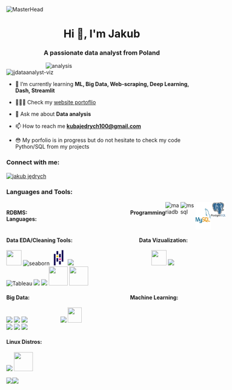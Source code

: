 ![MasterHead](https://static.wixstatic.com/media/6c3893_60b02f5779ab4a239a715f41ba6a007e~mv2_d_5000_1447_s_2.gif)         
<h1 align="center">Hi 👋, I'm  Jakub</h1>           
<h3 align="center">A passionate data analyst from Poland</h3>            
<img align='right' alt='analysis' width='400'    src='https://64.media.tumblr.com/cf08fce43c7b1cffc9c43a176bae44db/d6887bd64b7fea30-80/s500x750/c4e4239ff3b44f6cb39ac7b74efc7a3ec3c02ef2.gif'>      
<p align="left"> <img src="https://komarev.com/ghpvc/?username=jjdataanalyst-viz&label=Profile%20views&color=0e75b6&style=flat" alt="jjdataanalyst-viz" /> </p> 

- 🌱 I’m currently learning **ML, Big Data, Web-scraping, Deep Learning, Dash, Streamlit** 

- 👨🏻‍🏫 Check my [website portoflio](https://jjdataanalyst-viz.github.io/JJDataAnalyst-viz.io/)

- 💬 Ask me about **Data analysis**
 
- 📫 How to reach me **kubajedrych100@gmail.com**

- 😳 My porfolio is in progress but do not hesitate to check my code Python/SQL from my projects

<h3 align="left">Connect with me:</h3>

<a href="https://linkedin.com/in/jakub jędrych" target="blank"><img align="center" src="https://raw.githubusercontent.com/rahuldkjain/github-profile-readme-generator/master/src/images/icons/Social/linked-in-alt.svg" alt="jakub jędrych" height="30" width="40" /></a>
</p> 

<h3 align="left">Languages and Tools:</h3>
<div> 
<div style="display: flex;"><p>
 
<h4 align="left">RDBMS:&nbsp;&nbsp;&nbsp;&nbsp;&nbsp;&nbsp;&nbsp;&nbsp;&nbsp;&nbsp;&nbsp;&nbsp;&nbsp;&nbsp;&nbsp;&nbsp;&nbsp;&nbsp;&nbsp;&nbsp;&nbsp;&nbsp;&nbsp;&nbsp;&nbsp;&nbsp;&nbsp;&nbsp;&nbsp;&nbsp;&nbsp;&nbsp;&nbsp;&nbsp;&nbsp;&nbsp;&nbsp;&nbsp;&nbsp;&nbsp;&nbsp;&nbsp;&nbsp;&nbsp;&nbsp;&nbsp;&nbsp;&nbsp;&nbsp;&nbsp;&nbsp;&nbsp;&nbsp;&nbsp;&nbsp;&nbsp;&nbsp;&nbsp;&nbsp;&nbsp;&nbsp;&nbsp;&nbsp;&nbsp;&nbsp;&nbsp;&nbsp;&nbsp;&nbsp;&nbsp;&nbsp;&nbsp;&nbsp;&nbsp;&nbsp;&nbsp;&nbsp;&nbsp;&nbsp;&nbsp;&nbsp;&nbsp;Programming Languages:</h4>
 
<img src="https://www.vectorlogo.zone/logos/mariadb/mariadb-icon.svg" alt="mariadb" width="40" height="40"/>
 <img src="https://www.svgrepo.com/show/303229/microsoft-sql-server-logo.svg" alt="mssql" width="40" height="40"/>
 <img src="https://raw.githubusercontent.com/devicons/devicon/master/icons/mysql/mysql-original-wordmark.svg" alt="mysql" width="40" />  <img src="https://raw.githubusercontent.com/devicons/devicon/master/icons/postgresql/postgresql-original-wordmark.svg" alt="postgresql" width="40" height="40"/> 
 &nbsp;&nbsp;&nbsp;&nbsp;&nbsp;&nbsp;&nbsp;&nbsp;&nbsp;&nbsp;&nbsp;&nbsp;&nbsp;&nbsp;&nbsp;&nbsp;&nbsp;&nbsp;&nbsp;&nbsp;&nbsp;&nbsp;&nbsp;&nbsp;&nbsp;&nbsp;&nbsp;&nbsp;&nbsp;&nbsp;&nbsp;&nbsp;&nbsp;&nbsp;&nbsp;&nbsp;&nbsp;&nbsp;&nbsp;&nbsp;&nbsp;&nbsp;&nbsp;&nbsp;&nbsp;&nbsp;&nbsp;&nbsp;&nbsp;&nbsp;
 <img  src="https://raw.githubusercontent.com/devicons/devicon/master/icons/python/python-original.svg" alt="python" width="40" height="40"/> 
  <img src='https://upload.wikimedia.org/wikipedia/commons/thumb/1/1b/R_logo.svg/1280px-R_logo.svg.png' width="45" height="35">
 <img src="https://static-00.iconduck.com/assets.00/sql-database-sql-azure-icon-1955x2048-4pmty46t.png" width='35'>
 <img src="https://cdn-icons-png.flaticon.com/512/6132/6132220.png" width='35'>
  <img src="https://static-00.iconduck.com/assets.00/file-type-vba-icon-2048x1143-g79vnax4.png" width="60" >
</div>
  <h4 align="left">Data EDA/Cleaning Tools: &nbsp;&nbsp;&nbsp;&nbsp;&nbsp;&nbsp;&nbsp;&nbsp;&nbsp;&nbsp;&nbsp;&nbsp;&nbsp;&nbsp;&nbsp;&nbsp;&nbsp;&nbsp;&nbsp;&nbsp;&nbsp;&nbsp;&nbsp;&nbsp;&nbsp;&nbsp;&nbsp;&nbsp;&nbsp;&nbsp;&nbsp;&nbsp;&nbsp;&nbsp;&nbsp;&nbsp;&nbsp;&nbsp;&nbsp;&nbsp;&nbsp;&nbsp;&nbsp;&nbsp;&nbsp;&nbsp;&nbsp;&nbsp;&nbsp;&nbsp;&nbsp;&nbsp;Data Vizualization:</h4> </p>
 <p align="left"> 
  <img src='https://camo.githubusercontent.com/b844d1fc21947ee1b38741aed253d6202d5132d0abe77d555ca9b1e914518b70/68747470733a2f2f7261776769742e636f6d2f746865636f746e652f7371756172652d66696c652d69636f6e732f6d61737465722f69636f6e732f657863656c2e737667' width="40" height="40">
 <img src="https://seaborn.pydata.org/_images/logo-mark-lightbg.svg" alt="seaborn" width="40" height="40"/> 
  <img src="https://raw.githubusercontent.com/devicons/devicon/2ae2a900d2f041da66e950e4d48052658d850630/icons/pandas/pandas-original.svg" alt="pandas" width="40" height="40"/>
  <img src='https://upload.wikimedia.org/wikipedia/commons/thumb/8/84/Matplotlib_icon.svg/1024px-Matplotlib_icon.svg.png' width='40'>
 &nbsp;&nbsp;&nbsp;&nbsp;&nbsp;&nbsp;&nbsp;&nbsp;&nbsp;&nbsp;&nbsp;&nbsp;&nbsp;&nbsp;&nbsp;&nbsp;&nbsp;&nbsp;&nbsp;&nbsp;&nbsp;&nbsp;&nbsp;&nbsp;&nbsp;&nbsp;&nbsp;&nbsp;&nbsp;&nbsp;&nbsp;&nbsp;&nbsp;&nbsp;&nbsp;&nbsp;&nbsp;&nbsp;&nbsp;&nbsp;&nbsp;&nbsp;&nbsp;&nbsp;&nbsp;&nbsp;&nbsp;&nbsp;&nbsp;&nbsp;
<img src='https://camo.githubusercontent.com/73153422c5ce65431753d74b64af7a4bbd85cfed9425556ca113695d0bd4b64c/68747470733a2f2f7261776769742e636f6d2f746865636f746e652f7371756172652d66696c652d69636f6e732f6d61737465722f69636f6e732f706f776572706f696e742e737667' width="40" height="40">
  <img src='https://static-00.iconduck.com/assets.00/power-bi-icon-384x512-bujnuaon.png' width='30'>
 <img src='https://www.svgrepo.com/show/354428/tableau-icon.svg' alt="Tableau" width="40" height="40" >
 <img src="https://rstudio.github.io/shiny/reference/figures/logo.png" width='35'>
  <img src='https://seeklogo.com/images/S/streamlit-logo-1A3B208AE4-seeklogo.com.png' width="50">
 <img src='https://www.svgrepo.com/show/354242/qlik.svg' width="50" height='50' >
<img src='https://www.svgrepo.com/show/354011/looker.svg' width="50" height='50' >
  
   <h4 align="left">Big Data:&nbsp;&nbsp;&nbsp;&nbsp;&nbsp;&nbsp;&nbsp;&nbsp;&nbsp;&nbsp;&nbsp;&nbsp;&nbsp;&nbsp;&nbsp;&nbsp;&nbsp;&nbsp;&nbsp;&nbsp;&nbsp;&nbsp;&nbsp;&nbsp;&nbsp;&nbsp;&nbsp;&nbsp;&nbsp;&nbsp;&nbsp;&nbsp;&nbsp;&nbsp;&nbsp;&nbsp;&nbsp;&nbsp;&nbsp;&nbsp;&nbsp;&nbsp;&nbsp;&nbsp;&nbsp;&nbsp;&nbsp;&nbsp;&nbsp;&nbsp;&nbsp;&nbsp;&nbsp;&nbsp;&nbsp;&nbsp;&nbsp;&nbsp;&nbsp;&nbsp;&nbsp;&nbsp;&nbsp;&nbsp;&nbsp;&nbsp;&nbsp;&nbsp;&nbsp;&nbsp;&nbsp;&nbsp;&nbsp;&nbsp;&nbsp;&nbsp;&nbsp;&nbsp;&nbsp;&nbsp;Machine Learning:</h4>

  <img src='https://cdn.icon-icons.com/icons2/2699/PNG/512/databricks_logo_icon_170295.png' width='30'>
<img src='https://upload.wikimedia.org/wikipedia/commons/thumb/0/0e/Hadoop_logo.svg/664px-Hadoop_logo.svg.png' width='160'>
<img src='https://cdn.icon-icons.com/icons2/2699/PNG/512/apache_spark_logo_icon_170561.png' width='100'>
&nbsp;&nbsp;&nbsp;&nbsp;&nbsp;&nbsp;&nbsp;&nbsp;&nbsp;&nbsp;&nbsp;&nbsp;&nbsp;&nbsp;&nbsp;&nbsp;&nbsp;&nbsp;&nbsp;&nbsp;
  <img src="https://upload.wikimedia.org/wikipedia/commons/thumb/0/05/Scikit_learn_logo_small.svg/2560px-Scikit_learn_logo_small.svg.png" width="60">
  <img src="https://www.tidymodels.org/images/tidymodels.png" width="37" height='40'> <br>
  <img src='https://upload.wikimedia.org/wikipedia/commons/b/bb/Apache_Hive_logo.svg'  width="45">
  <img src="https://iconape.com/wp-content/png_logo_vector/apache-impala.png" width="45">
  <img src='https://pbs.twimg.com/media/DcNg-aiV0AAXh-k.png'  width="80">
    <h4 align="left">Linux Distros:</h4>
   <p align="left"> 
<img src='https://cdn.iconscout.com/icon/free/png-256/free-opensuse-282477.png' width='60' >
 <img src='https://cdn.freebiesupply.com/logos/large/2x/centos-1-logo-png-transparent.png' width='50' height='50'>
<div style="display: flex;">
    <img src="https://github-readme-stats.vercel.app/api/top-langs/?username=jjdataanalyst-viz&langs_&layout=compact&theme=transparent" height="180" >
    <img src="https://github-readme-streak-stats.herokuapp.com?user=%20JJDataAnalyst-viz&theme=github-dark-blue" height="180" >
</div> 

  

